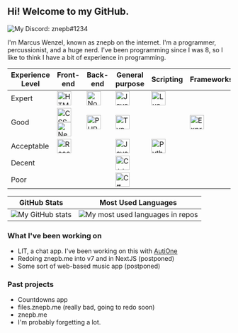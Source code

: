 

## Hi! Welcome to my GitHub.

![My Discord: znepb#1234](https://img.shields.io/badge/Discord-znepb%230123-%235865F2?logo=discord&style=for-the-badge&logoColor=white)

I'm Marcus Wenzel, known as znepb on the internet. I'm a programmer, percussionist, and a huge nerd. I've been programming since I was 8, so I like to think I have a bit of experience in programming.

  

|Experience Level|Front-end|Back-end|General purpose|Scripting|Frameworks|Other Skills|
|-|--|--|--|--|--|--|
|Expert|<img width=32px src="https://simpleicons.org/icons/html5.svg" alt="HTML5">|<img width=32px src="https://simpleicons.org/icons/nodedotjs.svg" alt="NodeJS">|<img width=32px src="https://simpleicons.org/icons/javascript.svg" alt="JavaScript">|<img width=32px src="https://simpleicons.org/icons/lua.svg" alt="Lua">||
|Good|<img width=32px src="https://simpleicons.org/icons/css3.svg" alt="CSS3"> <img width=32px src="https://simpleicons.org/icons/nextdotjs.svg" alt="NextJS">|<img width=32px src="https://simpleicons.org/icons/php.svg" alt="PHP">|<img width=32px src="https://simpleicons.org/icons/typescript.svg" alt="TypeScript"> | |<img width=32px src="https://simpleicons.org/icons/express.svg" alt="ExpressJS">|<img width=32px src="https://simpleicons.org/icons/roblox.svg" alt="Roblox"> <img src="https://content.vexrobotics.com/vexheader/vexRed.svg" width=32px alt="VEX V5" />|
|Acceptable|<img width=32px src="https://simpleicons.org/icons/react.svg" alt="React">| |<img width=32px src="https://simpleicons.org/icons/java.svg" alt="Java">|<img width=32px src="https://simpleicons.org/icons/python.svg" alt="Python">||<img width=32px src="https://simpleicons.org/icons/musescore.svg" alt="MuseScore">|
|Decent| | |<img width=32px src="https://simpleicons.org/icons/cplusplus.svg" alt="C++">| |||
|Poor| | |<img width=32px src="https://simpleicons.org/icons/csharp.svg" alt="C#">| |||

|GitHub Stats|Most Used Languages|
|--|--|
|<img src="https://github-readme-stats.vercel.app/api?username=znepb&show_icons=true" alt="My GitHub stats" />|<img src="https://github-readme-stats.vercel.app/api/top-langs/?username=znepb&layout=compact&cbuster" alt="My most used languages in repos" />|

### What I've been working on
- LIT, a chat app. I've been working on this with [AutiOne](https://github.com/autione)
- Redoing znepb.me into v7 and in NextJS (postponed)
- Some sort of web-based music app (postponed)

### Past projects
- Countdowns app
- files.znepb.me (really bad, going to redo soon)
- znepb.me
- I'm probably forgetting a lot.
